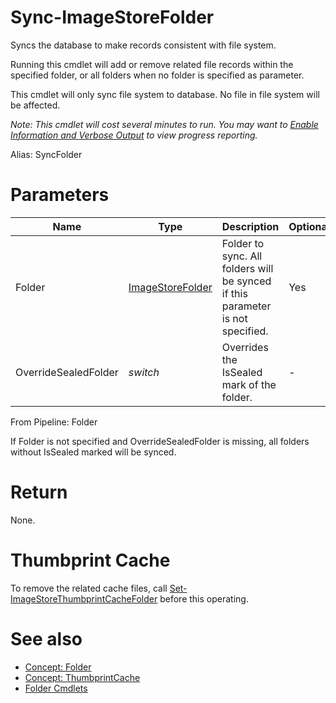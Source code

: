 # Sync-ImageStoreFolder
Syncs the database to make records consistent with file system.

Running this cmdlet will add or remove related file records within the specified folder, or all folders when no folder is specified as parameter.

This cmdlet will only sync file system to database. No file in file system will be affected.

*Note: This cmdlet will cost several minutes to run. You may want to [Enable Information and Verbose Output](../../../README.md#enable-information-and-verbose-output) to view progress reporting.*

Alias: SyncFolder

# Parameters
|Name|Type|Description|Optional
|---|---|---|---|
|Folder|[ImageStoreFolder](../../type/ImageStoreFolder.md)|Folder to sync. All folders will be synced if this parameter is not specified.|Yes|
|OverrideSealedFolder|*switch*|Overrides the IsSealed mark of the folder.|-|

From Pipeline: Folder

If Folder is not specified and OverrideSealedFolder is missing, all folders without IsSealed marked will be synced.

# Return
None.

# Thumbprint Cache
To remove the related cache files, call [Set-ImageStoreThumbprintCacheFolder](../SimilarFile/SetThumbprintCacheFolder.md) before this operating.

# See also
  * [Concept: Folder](../../concept/Folder.md)
  * [Concept: ThumbprintCache](../../concept/ThumbprintCache.md)
  * [Folder Cmdlets](../cmdlets.md#folder)